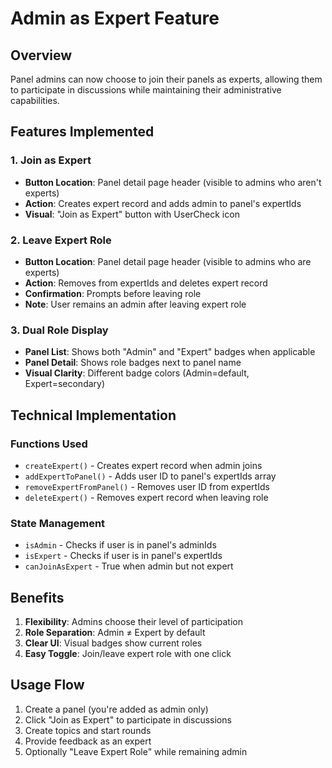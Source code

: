 # Admin as Expert Feature

## Overview
Panel admins can now choose to join their panels as experts, allowing them to participate in discussions while maintaining their administrative capabilities.

## Features Implemented

### 1. Join as Expert
- **Button Location**: Panel detail page header (visible to admins who aren't experts)
- **Action**: Creates expert record and adds admin to panel's expertIds
- **Visual**: "Join as Expert" button with UserCheck icon

### 2. Leave Expert Role  
- **Button Location**: Panel detail page header (visible to admins who are experts)
- **Action**: Removes from expertIds and deletes expert record
- **Confirmation**: Prompts before leaving role
- **Note**: User remains an admin after leaving expert role

### 3. Dual Role Display
- **Panel List**: Shows both "Admin" and "Expert" badges when applicable
- **Panel Detail**: Shows role badges next to panel name
- **Visual Clarity**: Different badge colors (Admin=default, Expert=secondary)

## Technical Implementation

### Functions Used
- `createExpert()` - Creates expert record when admin joins
- `addExpertToPanel()` - Adds user ID to panel's expertIds array
- `removeExpertFromPanel()` - Removes user ID from expertIds
- `deleteExpert()` - Removes expert record when leaving role

### State Management
- `isAdmin` - Checks if user is in panel's adminIds
- `isExpert` - Checks if user is in panel's expertIds  
- `canJoinAsExpert` - True when admin but not expert

## Benefits
1. **Flexibility**: Admins choose their level of participation
2. **Role Separation**: Admin ≠ Expert by default
3. **Clear UI**: Visual badges show current roles
4. **Easy Toggle**: Join/leave expert role with one click

## Usage Flow
1. Create a panel (you're added as admin only)
2. Click "Join as Expert" to participate in discussions
3. Create topics and start rounds
4. Provide feedback as an expert
5. Optionally "Leave Expert Role" while remaining admin